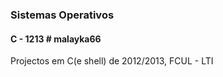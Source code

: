 
### Sistemas Operativos

#### C - 1213  # malayka66
Projectos em C(e shell) de 2012/2013, FCUL - LTI				
